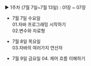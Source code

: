 ▶︎ 1주차 (7월 7일~7월 13일) 
    : 01장 ~ 07장

 - 7월 7일 수요일    
     01.자바 프로그래밍 시작하기  
     02.변수와 자료형

 - 7월 8일 목요일  
     03.자바의 여러가지 연산자

 - 7월 9일 금요일
     04. 제어 흐름 이해하기
